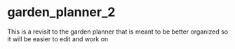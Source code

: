 # garden_planner_2
This is a revisit to the garden planner that is meant to be better organized so it will be easier to edit and work on
